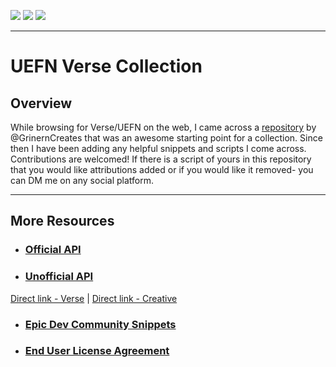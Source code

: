 ![](https://github.com/LilWikipedia/UEFNVersePocketWiki/assets/78571191/a894c872-b4e0-492e-b7dd-2c79dc971abe) ![](https://github.com/LilWikipedia/UEFNVersePocketWiki/assets/78571191/fe7cbe1e-1b77-49b4-b4aa-a6c6866882ce) ![](https://github.com/LilWikipedia/UEFNVersePocketWiki/assets/78571191/16c1ae8d-0299-4f94-81dd-8c8997188c76)
***
# UEFN Verse Collection
## Overview

While browsing for Verse/UEFN on the web, I came across a [repository](https://github.com/MadsMGrin/Verse) by @GrinernCreates that was an awesome starting point for a collection. Since then I have been adding any helpful snippets and scripts I come across. Contributions are welcomed! If there is a script of yours in this repository that you would like attributions added or if you would like it removed- you can DM me on any social platform.
***
## More Resources

* ### [Official API](https://dev.epicgames.com/documentation/en-us/uefn/verse-api)
* ### [Unofficial API](https://fncwiki.com)
[Direct link - Verse](https://www.verse.fncwiki.com) | [Direct link - Creative](https://www.creative.fncwiki.com)
* ### [Epic Dev Community Snippets](https://dev.epicgames.com/community/fortnite/snippets)
* ### [End User License Agreement](https://www.unrealengine.com/eula)


